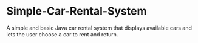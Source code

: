 # Simple-Car-Rental-System
A simple and basic Java car rental system that displays available cars and lets the user choose a car to rent and return.
